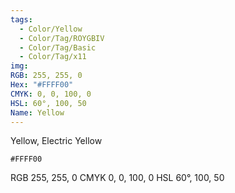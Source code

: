 ```yaml
---
tags:
  - Color/Yellow
  - Color/Tag/ROYGBIV
  - Color/Tag/Basic
  - Color/Tag/x11
img: 
RGB: 255, 255, 0
Hex: "#FFFF00"
CMYK: 0, 0, 100, 0
HSL: 60°, 100, 50
Name: Yellow
---
```

Yellow, Electric Yellow
```palette
#FFFF00
```
RGB	255, 255, 0
CMYK	0, 0, 100, 0
HSL	60°, 100, 50
